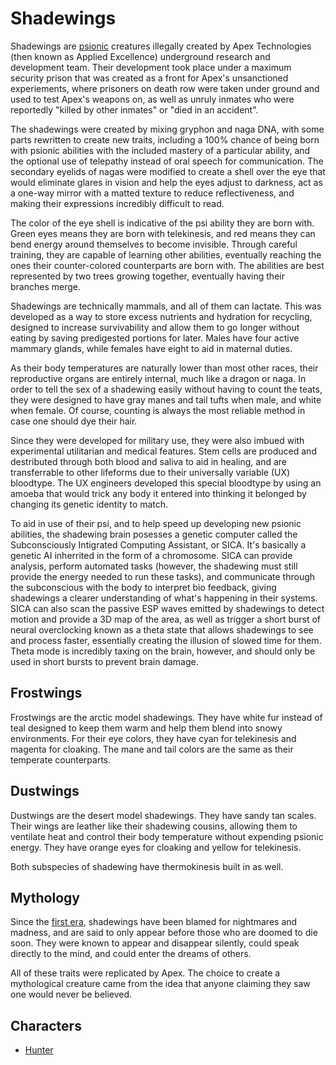# Shadewings

Shadewings are [psionic](magic.md) creatures illegally created by Apex Technologies (then known as Applied Excellence) underground research and development team. Their development took place under a maximum security prison that was created as a front for Apex's unsanctioned experiements, where prisoners on death row were taken under ground and used to test Apex's weapons on, as well as unruly inmates who were reportedly "killed by other inmates" or "died in an accident".

The shadewings were created by mixing gryphon and naga DNA, with some parts rewritten to create new traits, including a 100% chance of being born with psionic abilities with the included mastery of a particular ability, and the optional use of telepathy instead of oral speech for communication. The secondary eyelids of nagas were modified to create a shell over the eye that would eliminate glares in vision and help the eyes adjust to darkness, act as a one-way mirror with a matted texture to reduce reflectiveness, and making their expressions incredibly difficult to read.

The color of the eye shell is indicative of the psi ability they are born with. Green eyes means they are born with telekinesis, and red means they can bend energy around themselves to become invisible. Through careful training, they are capable of learning other abilities, eventually reaching the ones their counter-colored counterparts are born with. The abilities are best represented by two trees growing together, eventually having their branches merge.

Shadewings are technically mammals, and all of them can lactate. This was developed as a way to store excess nutrients and hydration for recycling, designed to increase survivability and allow them to go longer without eating by saving predigested portions for later. Males have four active mammary glands, while females have eight to aid in maternal duties.

As their body temperatures are naturally lower than most other races, their reproductive organs are entirely internal, much like a dragon or naga. In order to tell the sex of a shadewing easily without having to count the teats, they were designed to have gray manes and tail tufts when male, and white when female. Of course, counting is always the most reliable method in case one should dye their hair.

Since they were developed for military use, they were also imbued with experimental utilitarian and medical features. Stem cells are produced and destributed through both blood and saliva to aid in healing, and are transferrable to other lifeforms due to their universally variable (UX) bloodtype. The UX engineers developed this special bloodtype by using an amoeba that would trick any body it entered into thinking it belonged by changing its genetic identity to match.

To aid in use of their psi, and to help speed up developing new psionic abilities, the shadewing brain posesses a genetic computer called the Subconsciously Intigrated Computing Assistant, or SICA. It's basically a genetic AI inherrited in the form of a chromosome. SICA can provide analysis, perform automated tasks (however, the shadewing must still provide the energy needed to run these tasks), and communicate through the subconscious with the body to interpret bio feedback, giving shadewings a clearer understanding of what's happening in their systems. SICA can also scan the passive ESP waves emitted by shadewings to detect motion and provide a 3D map of the area, as well as trigger a short burst of neural overclocking known as a theta state that allows shadewings to see and process faster, essentially creating the illusion of slowed time for them. Theta mode is incredibly taxing on the brain, however, and should only be used in short bursts to prevent brain damage.

## Frostwings

Frostwings are the arctic model shadewings. They have white fur instead of teal designed to keep them warm and help them blend into snowy environments. For their eye colors, they have cyan for telekinesis and magenta for cloaking. The mane and tail colors are the same as their temperate counterparts.

## Dustwings

Dustwings are the desert model shadewings. They have sandy tan scales. Their wings are leather like their shadewing cousins, allowing them to ventilate heat and control their body temperature without expending psionic energy. They have orange eyes for cloaking and yellow for telekinesis.

Both subspecies of shadewing have thermokinesis built in as well.

## Mythology

Since the [first era](history.md), shadewings have been blamed for nightmares and madness, and are said to only appear before those who are doomed to die soon. They were known to appear and disappear silently, could speak directly to the mind, and could enter the dreams of others.

All of these traits were replicated by Apex. The choice to create a mythological creature came from the idea that anyone claiming they saw one would never be believed.

## Characters

* [Hunter](hunter.md)